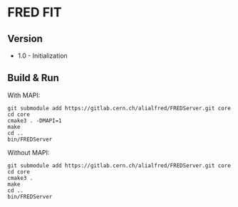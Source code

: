 # FRED FIT

## Version
* 1.0 - Initialization


## Build & Run

With MAPI:
```
git submodule add https://gitlab.cern.ch/alialfred/FREDServer.git core
cd core
cmake3 . -DMAPI=1
make
cd ..
bin/FREDServer
```

Without MAPI:
```
git submodule add https://gitlab.cern.ch/alialfred/FREDServer.git core
cd core
cmake3 .
make
cd ..
bin/FREDServer
```
